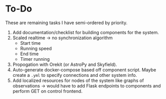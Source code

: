 # To-Do

These are remaining tasks I have semi-ordered by priority.
1. Add documentation/checklist for building components for the system.
2. Scaled realtime -> no synchronization algorithm
    - Start time
    - Running speed
    - End time
    - Timer running
3. Propogation with Orekit (or AstroPy and Skyfield).
4. Auto-generate docker-compose based off component script. Maybe create a `.yml` to specify connections and other system info.
5. Add localized resources for nodes of the system like graphs of observations -> would have to add Flask endpoints to components and perform GET on control frontend.
